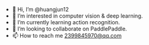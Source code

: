 - 👋 Hi, I’m @huangjun12
- 👀 I’m interested in computer vision & deep learning.
- 🌱 I’m currently learning action recognition.
- 💞️ I’m looking to collaborate on PaddlePaddle.
- 📫 How to reach me 2399845970@qq.com

<!---
huangjun12/huangjun12 is a ✨ special ✨ repository because its `README.md` (this file) appears on your GitHub profile.
You can click the Preview link to take a look at your changes.
--->
